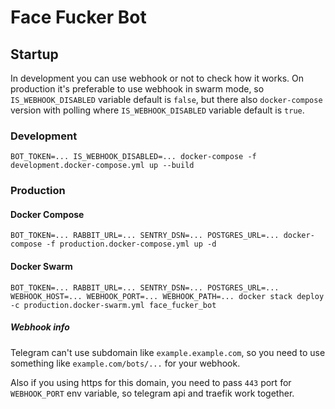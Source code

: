 # Face Fucker Bot

## Startup

In development you can use webhook or not to check how it works. On production it's preferable to use webhook in swarm mode, so `IS_WEBHOOK_DISABLED` variable default is `false`, but there also `docker-compose` version with polling where `IS_WEBHOOK_DISABLED` variable default is `true`.

### Development
`BOT_TOKEN=... IS_WEBHOOK_DISABLED=... docker-compose -f development.docker-compose.yml up --build`

### Production
#### Docker Compose
`BOT_TOKEN=... RABBIT_URL=... SENTRY_DSN=... POSTGRES_URL=... docker-compose -f production.docker-compose.yml up -d`

#### Docker Swarm
`BOT_TOKEN=... RABBIT_URL=... SENTRY_DSN=... POSTGRES_URL=... WEBHOOK_HOST=... WEBHOOK_PORT=... WEBHOOK_PATH=... docker stack deploy -c production.docker-swarm.yml face_fucker_bot`

##### Webhook info
Telegram can't use subdomain like `example.example.com`, so you need to use something like `example.com/bots/...` for your webhook.

Also if you using https for this domain, you need to pass `443` port for `WEBHOOK_PORT` env variable, so telegram api and traefik work together.